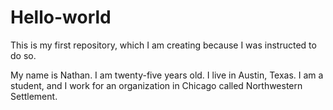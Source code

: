 # Hello-world
This is my first repository, which I am creating because I was instructed to do so.

My name is Nathan. I am twenty-five years old. I live in Austin, Texas. I am a student, and I work for an organization in Chicago called Northwestern Settlement. 
